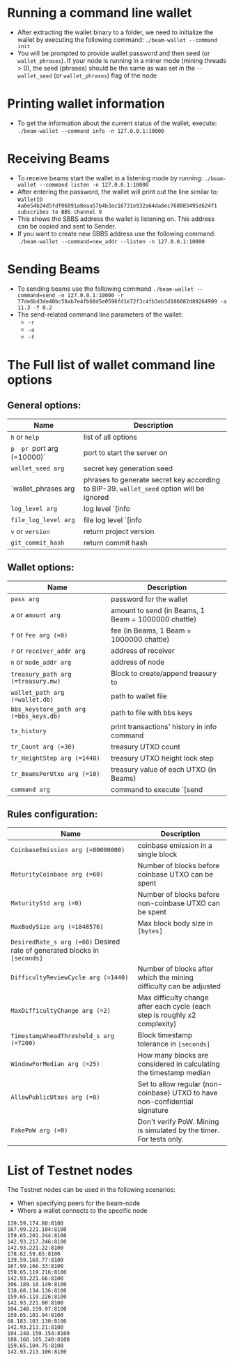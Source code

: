 # Running a command line wallet

* After extracting the wallet binary to a folder, we need to initialize the wallet by executing the following command: `./beam-wallet --command init`
* You will be prompted to provide wallet password and then seed (or `wallet_phrases`). If your node is running in a miner mode (mining threads > 0), the seed (phrases) should be the same as was set in the `--wallet_seed` (or `wallet_phrases`) flag of the node


# Printing wallet information

* To get the information about the current status of the wallet, execute: `./beam-wallet --command info -n 127.0.0.1:10000`


# Receiving Beams

* To receive beams start the wallet in a listening mode by running: ```./beam-wallet --command listen -n 127.0.0.1:10000```
* After entering the password, the wallet will print out the line similar to: `WalletID 4a0e54b24d5fdf06891a8eaa57b4b3ac16731e932a64da8ec768083495d624f1 subscribes to BBS channel 9`
* This shows the SBBS address the wallet is listening on. This address can be copied and sent to Sender.
* If you want to create new SBBS address use the following command: `./beam-wallet --command=new_addr --listen -n 127.0.0.1:10000`

# Sending Beams

* To sending beams use the following command `./beam-wallet --command=send -n 127.0.0.1:10000 -r 77de6bd3de40bc58ab7e4fb68d5e0596fd1e72f3c4fb3eb3d106082d89264909 -a 11.3 -f 0.2`
* The send-related command line parameters of the wallet:
    * `-r` <SBBS address of the receiver node> 
    * `-a` <amount of beams to send>
    * `-f` <transaction fee>


# The Full list of wallet command line options

## General options:
| Name | Description |
|------|-------------|
| `h` or `help` | list of all options |
| `p  pr `port arg (=10000)` | port to start the server on |
| `wallet_seed arg` | secret key generation seed |
| `wallet_phrases arg | phrases to generate secret key according to BIP-39. `wallet_seed` option will be ignored |
| `log_level arg` | log level `[info|debug|verbose]` |
| `file_log_level arg` | file log level `[info|debug|verbose]` |
| `v` or `version` | return project version |
| `git_commit_hash` | return commit hash |

## Wallet options:

| Name | Description |
|------|-------------|
| `pass arg` | password for the wallet |
| `a` or `amount arg` | amount to send (in Beams, 1 Beam = 1000000 chattle) |
| `f` or `fee arg (=0)` | fee (in Beams, 1 Beam = 1000000 chattle) |
| `r` or `receiver_addr arg` | address of receiver |
| `n` or `node_addr arg` | address of node |
| `treasury_path arg (=treasury.mw)` | Block to create/append treasury to |
| `wallet_path arg (=wallet.db)` | path to wallet file |
| `bbs_keystore_path arg (=bbs_keys.db)` | path to file with bbs keys |
| `tx_history` | print transactions' history in info command |
| `tr_Count arg (=30)` | treasury UTXO count |
| `tr_HeightStep arg (=1440)` | treasury UTXO height lock step |
| `tr_BeamsPerUtxo arg (=10)` | treasury value of each UTXO (in Beams) |
| `command arg` | command to execute `[send|receive|listen|init|info|treasury]`

## Rules configuration:

| Name | Description |
|------|-------------|
| `CoinbaseEmission arg (=80000000)` | coinbase emission in a single block |
| `MaturityCoinbase arg (=60)`  | Number of blocks before coinbase UTXO can be spent |
| `MaturityStd arg (=0)` | Number of blocks before non-coinbase UTXO can be spent |
| `MaxBodySize arg (=1048576)` | Max block body size in `[bytes]` |
| `DesiredRate_s arg (=60)`             Desired rate of generated blocks in `[seconds]` |
| `DifficultyReviewCycle arg (=1440)` | Number of blocks after which the mining difficulty can be adjusted |
| `MaxDifficultyChange arg (=2)` | Max difficulty change after each cycle (each step is roughly x2 complexity) |
| `TimestampAheadThreshold_s arg (=7200)` | Block timestamp tolerance in `[seconds]` |
| `WindowForMedian arg (=25)` | How many blocks are considered in calculating the timestamp median |
| `AllowPublicUtxos arg (=0)` | Set to allow regular (non-coinbase) UTXO to have non-confidential signature |
| `FakePoW arg (=0)` | Don't verify PoW. Mining is simulated by the timer. For tests only. |

# List of Тestnet nodes

The Тestnet nodes can be used in the following scenarios:
* When specifying peers for the beam-node
* Where a wallet connects to the specific node

```
139.59.174.80:8100
167.99.221.104:8100
159.65.201.244:8100
142.93.217.246:8100
142.93.221.22:8100
178.62.59.65:8100
139.59.169.77:8100
167.99.166.33:8100
159.65.119.216:8100
142.93.221.66:8100
206.189.10.149:8100
138.68.134.136:8100
159.65.119.226:8100
142.93.221.80:8100
104.248.159.97:8100
159.65.101.94:8100
68.183.103.130:8100
142.93.213.21:8100
104.248.159.154:8100
188.166.165.240:8100
159.65.104.75:8100
142.93.213.106:8100
```